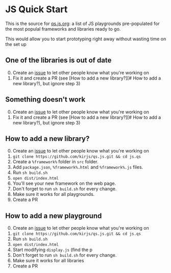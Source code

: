 # JS Quick Start
This is the source for [qs.js.org](http://qs.js.org): a list of JS playgrounds pre-populated for the most populal frameworks 
and libraries ready to go. 

This would allow you to start prototyping right away without wasting time on the set up

## One of the libraries is out of date
0. Create an [issue](https://github.com/kirjs/qs.js/issues) to let other people know what you're working on
1. Fix it and create a PR (see [How to add a new library?][# How to add a new library?), but ignore step 3)

## Something doesn't work
0. Create an [issue](https://github.com/kirjs/qs.js/issues) to let other people know what you're working on
1. Fix it and create a PR (see [How to add a new library?][# How to add a new library?), but ignore step 3)
 

## How to add a new library?
0. Create an [issue](https://github.com/kirjs/qs.js/issues) to let other people know what you're working on
1. `git clone https://github.com/kirjs/qs.js.git && cd js.qs`
2. Create a `%framework%` folder in `src` folder.
3. Add `package.json`, `%framework%.html` and `%framework%.js` files.
4. Run `sh build.sh` 
5. `open dist/index.html`
6. You'll see your new framework on the web page. 
7. Don't forget to run `sh build.sh` for every change. 
8. Make sure it works for all playgrounds. 
9. Create a PR

## How to add a new playground 
0. Create an [issue](https://github.com/kirjs/qs.js/issues) to let other people know what you're working on
1. `git clone https://github.com/kirjs/qs.js.git && cd js.qs`
2.  Run `sh build.sh`
3. `open dist/index.html`
4. Start modifying `display.js` (find the p
5. Don't forget to run `sh build.sh` for every change. 
6. Make sure it works for all libraries
7. Create a PR
